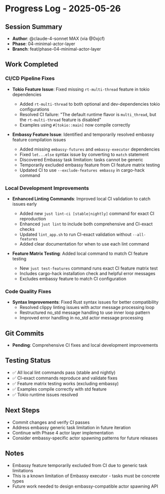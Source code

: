 # Progress Log - 2025-05-26

## Session Summary
* **Author**: @claude-4-sonnet MAX (via @0xjcf)
* **Phase**: 04-minimal-actor-layer
* **Branch**: feat/phase-04-minimal-actor-layer

## Work Completed

### CI/CD Pipeline Fixes
* **Tokio Feature Issue**: Fixed missing `rt-multi-thread` feature in tokio dependencies
  - Added `rt-multi-thread` to both optional and dev-dependencies tokio configurations
  - Resolved CI failure: "The default runtime flavor is `multi_thread`, but the `rt-multi-thread` feature is disabled"
  - Examples using `#[tokio::main]` now compile correctly

* **Embassy Feature Issue**: Identified and temporarily resolved embassy feature compilation issues
  - Added missing `embassy-futures` and `embassy-executor` dependencies
  - Fixed `let...else` syntax issue by converting to `match` statement
  - Discovered Embassy task limitation: tasks cannot be generic
  - Temporarily excluded embassy feature from CI feature matrix testing
  - Updated CI to use `--exclude-features embassy` in cargo-hack command

### Local Development Improvements
* **Enhanced Linting Commands**: Improved local CI validation to catch issues early
  - Added new `just lint-ci [stable|nightly]` command for exact CI reproduction
  - Enhanced `just lint` to include both comprehensive and CI-exact checks
  - Updated `lint_app.sh` to run CI-exact validation without `--all-features`
  - Added clear documentation for when to use each lint command

* **Feature Matrix Testing**: Added local command to match CI feature testing
  - New `just test-features` command runs exact CI feature matrix test
  - Includes cargo-hack installation check and helpful error messages
  - Excludes embassy feature to match CI configuration

### Code Quality Fixes
* **Syntax Improvements**: Fixed Rust syntax issues for better compatibility
  - Resolved clippy linting issues with actor message processing loop
  - Restructured no_std message handling to use inner loop pattern
  - Improved error handling in no_std actor message processing

## Git Commits
* **Pending**: Comprehensive CI fixes and local development improvements

## Testing Status
* ✅ All local lint commands pass (stable and nightly)
* ✅ CI-exact commands reproduce and validate fixes
* ✅ Feature matrix testing works (excluding embassy)
* ✅ Examples compile correctly with std feature
* ✅ Tokio runtime issues resolved

## Next Steps
* Commit changes and verify CI passes
* Address embassy generic task limitation in future iteration
* Continue with Phase 4 actor layer implementation
* Consider embassy-specific actor spawning patterns for future releases

## Notes
* Embassy feature temporarily excluded from CI due to generic task limitations
* This is a known limitation of Embassy executor - tasks must be concrete types
* Future work needed to design embassy-compatible actor spawning API 